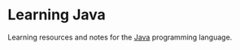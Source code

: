 # Learning Java

Learning resources and notes for the [Java](https://www.oracle.com/java/) programming language.
